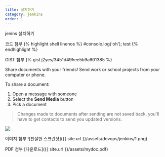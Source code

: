```yaml
---
title: 설치하기
category: jenkins
order: 1
---
```


jenins 설치하기

코드 첨부
{% highlight shell linenos %}
#console.log('oh');
test
{% endhighlight %}

GIST 첨부
{% gist j2yes/3451d495ee5b9a601385 %}

Share documents with your friends! Send work or school projects from your computer or phone.

To share a document:

1. Open a message with someone
2. Select the **Send Media** button
3. Pick a document

> Changes made to documents after sending are not saved back, you'll have to get contacts to send you updated versions.

![](//placehold.it/800x600)

이미지 첨부
![친절한 스크린샷]({{ site.url }}/assets/devops/jenkins/1.png)

PDF 첨부
[다운로드]({{ site.url }}/assets/mydoc.pdf)
